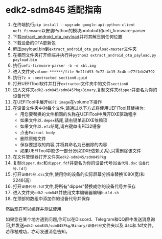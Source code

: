 # edk2-sdm845 适配指南

 1. 在终端执行`pip install --upgrade google-api-python-client uefi_firmware`以安装Python的模块protobuf和uefi_firmware-parser
 2. 下载[extract_android_ota_payload](https://github.com/cyxx/extract_android_ota_payload/archive/master.zip)并将其解压到任何位置
 3. 下载设备的OTA更新包
 4. 解压payload.bin到`extract_android_ota_payload-master`文件夹
 5. 在相同文件夹打开终端并执行并`python3 extract_android_ota_payload.py payload.bin`
 6. 执行`uefi-firmware-parser -b -e xbl.img`
 7. 进入文件夹`volume-******/file-9e21fd93-9c72-4c15-8c4b-e77f1db2d792`
 8. 执行`7z x -oextracted section0.guid`
 9. 打开UEFITool软件并打开`extracted`文件夹中的文件`section0`
 10. 进入文件夹`edk2-sdm845/sdm845Pkg/Binary`,复制文件夹`dipper`并更名为你的设备代号
 11. 在UEFITool中展开`UEFI image`在volume下操作
 12. 在设备文件夹中对每个文件,请通过以下方式将使用UEFITool其替换为:
	 - 用您要替换的文件相同的名称在UEFITool中展开DXE驱动程序
	 - 如果文件以`.depex`结尾,请右键单击DXE依赖项
	 - 如果文件以`.efi`结尾,请右键单击PE32镜像
	 - 点击`Extract body`
	 - 删除原始文件
	 - 保存要提取的内容,并将其命名为已删除的内容
	 - 如果UEFITool中缺少一部分(例如DXE依赖关系),只需删除该文件
 13. 在文件管理器打开文件夹`edk2-sdm845/sdm845Pkg`
 14. 复制`dipper.dsc`和`dipper.fdf`并更名为你的设备代号(`设备代号.dsc` `设备代号.fdf`)
 15. 打开`设备代号.dsc`文件,使用你的设备的实际屏幕分辨率替换1080(宽)和2248(高)
 16. 打开`设备代号.fdf`文件,将所有"dipper"替换成你的设备代号并保存
 17. 进入文件夹`edk2-sdm845`并使用文本编辑器编辑`build.sh`
 18. 在顶部的数组中添加你的设备代号并保存

 然后现在可以编译并测试使用.

 如果您在某个地方遇到问题,你可以在Discord、Telegram和QQ群中发送消息询问,并发送`edk2-sdm845/sdm845Pkg/Binary/设备代号`文件夹以及.dsc和.fdf文件。若移植成功，亦可发送消息告知。
